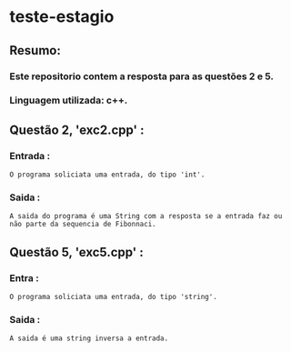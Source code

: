 # teste-estagio
## Resumo: 
### Este repositorio contem a resposta para as questões 2 e 5.
### Linguagem utilizada: c++.

## Questão 2, 'exc2.cpp' :
### Entrada :
    O programa soliciata uma entrada, do tipo 'int'.
### Saida : 
    A saida do programa é uma String com a resposta se a entrada faz ou não parte da sequencia de Fibonnaci.

## Questão 5, 'exc5.cpp' :
### Entra :
    O programa soliciata uma entrada, do tipo 'string'.
### Saida :
    A saida é uma string inversa a entrada.

